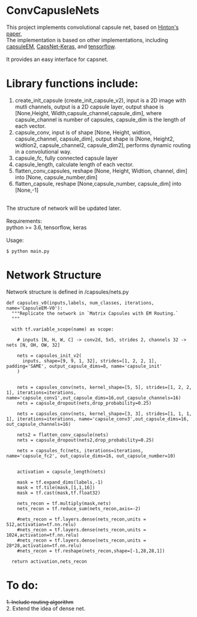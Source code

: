 # ConvCapusleNets
This project implements convolutional capsule net, based on [Hinton's paper](https://arxiv.org/abs/1710.09829), <br> 
The implementation is based on other implementations, including [capsuleEM](https://github.com/gyang274/capsulesEM), [CapsNet-Keras](https://github.com/XifengGuo/CapsNet-Keras), and [tensorflow](https://github.com/Sarasra/models). <br>
<br>
It provides an easy interface for capsnet. <br>
# Library functions include: <br>
1. create_init_capsule (create_init_capsule_v2), input is a 2D image with mutli channels, output is a 2D capsule layer, output shaoe is [None,Height, Width,capsule_channel,capsule_dim], where capsule_channel is number of capsules, capsule_dim is the length of each vector.<br>
2. capsule_conv, input is of shape [None, Height, widtion, capsule_channel, capsule_dim], output shape is [None, Height2, widtion2, capsule_channel2, capsule_dim2], performs dynamic routing in a convolutional way. <br>
3. capsule_fc, fully connected capsule layer<br>
4. capsule_length, calculate length of each vector.<br>
5. flatten_conv_capsules, reshape [None, Height, Widtion, channel, dim] into [None, capsule_number,dim]<br>
6. flatten_capsule, reshape [None,capsule_number, capsule_dim] into [None,-1]<br>
<br>
The structure of network will be updated later. <br>
<br>
Requirements:<br>
python >= 3.6, tensorflow, keras <br>
<br>
Usage:<br>

```
$ python main.py
```

# Network Structure<br>
Network structure is defined in /capsules/nets.py <br>
```
def capsules_v0(inputs,labels, num_classes, iterations, name='CapsuleEM-V0'):
  """Replicate the network in `Matrix Capsules with EM Routing.`
  """

  with tf.variable_scope(name) as scope:

    # inputs [N, H, W, C] -> conv2d, 5x5, strides 2, channels 32 -> nets [N, OH, OW, 32]
    
    nets = capsules_init_v2(
      inputs, shape=[9, 9, 1, 32], strides=[1, 2, 2, 1], padding='SAME', output_capsule_dims=8, name='capsule_init'
    )

    
    nets = capsules_conv(nets, kernel_shape=[5, 5], strides=[1, 2, 2, 1], iterations=iterations, name='capsule_conv1',out_capsule_dims=16,out_capsule_channels=16)
    nets = capsule_dropout(nets,drop_probability=0.25)
   
    nets = capsules_conv(nets, kernel_shape=[3, 3], strides=[1, 1, 1, 1], iterations=iterations, name='capsule_conv3',out_capsule_dims=16, out_capsule_channels=16)
   
    nets2 = flatten_conv_capsule(nets)
    nets = capsule_dropout(nets2,drop_probability=0.25)
    
    nets = capsules_fc(nets, iterations=iterations, name='capsule_fc2', out_capsule_dims=16, out_capsule_number=10)
    

    activation = capsule_length(nets)
   
    mask = tf.expand_dims(labels,-1)
    mask = tf.tile(mask,[1,1,16])
    mask = tf.cast(mask,tf.float32)

    nets_recon = tf.multiply(mask,nets)
    nets_recon = tf.reduce_sum(nets_recon,axis=-2)

    #nets_recon = tf.layers.dense(nets_recon,units = 512,activation=tf.nn.relu)
    #nets_recon = tf.layers.dense(nets_recon,units = 1024,activation=tf.nn.relu)
    #nets_recon = tf.layers.dense(nets_recon,units = 28*28,activation=tf.nn.relu)
    #nets_recon = tf.reshape(nets_recon,shape=[-1,28,28,1])
    
  return activation,nets_recon
  ```

# To do:<br> 
<del>1. Include routing algorithm </del><br>
2. Extend the idea of dense net.
